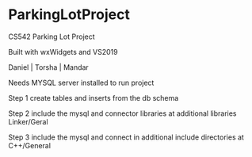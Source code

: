 # ParkingLotProject

CS542 Parking Lot Project

Built with wxWidgets and VS2019

Daniel | Torsha | Mandar

Needs MYSQL server installed to run project

Step 1 create tables and inserts from the db schema

Step 2 include the mysql and connector libraries at additional libraries Linker/Geral

Step 3 include the mysql and connect in additional include directories at C++/General
